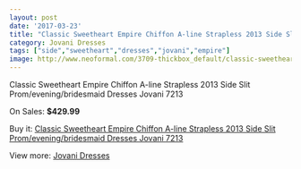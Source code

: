 ```yaml
---
layout: post
date: '2017-03-23'
title: "Classic Sweetheart Empire Chiffon A-line Strapless 2013 Side Slit Prom/evening/bridesmaid Dresses Jovani 7213"
category: Jovani Dresses
tags: ["side","sweetheart","dresses","jovani","empire"]
image: http://www.neoformal.com/3709-thickbox_default/classic-sweetheart-empire-chiffon-a-line-strapless-2013-side-slit-prom-evening-bridesmaid-dresses-jovani-7213.jpg
---
```

Classic Sweetheart Empire Chiffon A-line Strapless 2013 Side Slit Prom/evening/bridesmaid Dresses Jovani 7213

On Sales: **$429.99**
<a href="https://www.neoformal.com/en/jovani-dresses/1379-classic-sweetheart-empire-chiffon-a-line-strapless-2013-side-slit-prom-evening-bridesmaid-dresses-jovani-7213.html"><amp-img layout="responsive" width="600" height="600" src="//www.neoformal.com/3709-thickbox_default/classic-sweetheart-empire-chiffon-a-line-strapless-2013-side-slit-prom-evening-bridesmaid-dresses-jovani-7213.jpg" alt="Classic Sweetheart Empire Chiffon A-line Strapless 2013 Side Slit Prom/evening/bridesmaid Dresses Jovani 7213 0" /></a>
<a href="https://www.neoformal.com/en/jovani-dresses/1379-classic-sweetheart-empire-chiffon-a-line-strapless-2013-side-slit-prom-evening-bridesmaid-dresses-jovani-7213.html"><amp-img layout="responsive" width="600" height="600" src="//www.neoformal.com/3710-thickbox_default/classic-sweetheart-empire-chiffon-a-line-strapless-2013-side-slit-prom-evening-bridesmaid-dresses-jovani-7213.jpg" alt="Classic Sweetheart Empire Chiffon A-line Strapless 2013 Side Slit Prom/evening/bridesmaid Dresses Jovani 7213 1" /></a>

Buy it: [Classic Sweetheart Empire Chiffon A-line Strapless 2013 Side Slit Prom/evening/bridesmaid Dresses Jovani 7213](https://www.neoformal.com/en/jovani-dresses/1379-classic-sweetheart-empire-chiffon-a-line-strapless-2013-side-slit-prom-evening-bridesmaid-dresses-jovani-7213.html "Classic Sweetheart Empire Chiffon A-line Strapless 2013 Side Slit Prom/evening/bridesmaid Dresses Jovani 7213")

View more: [Jovani Dresses](https://www.neoformal.com/en/15-jovani-dresses "Jovani Dresses")